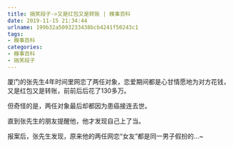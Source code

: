 ```yaml
---
title: 搞笑段子->又是红包又是转账 | 糗事百科
date: 2019-11-15 21:34:44
urlname: 199b32a5093233438bcb4241f50243c1
tags: 
- 糗事百科
categories:
- 糗事百科
- 搞笑段子
---
```

厦门的张先生4年时间里网恋了两任对象，恋爱期间都是心甘情愿地为对方花钱，又是红包又是转账，前前后后花了130多万。

但奇怪的是，两任对象最后却都因为患癌接连去世。

直到张先生的朋友提醒他，他才发现自己上了当。

报案后，张先生发现，原来他的两任网恋“女友”都是同一男子假扮的…~


